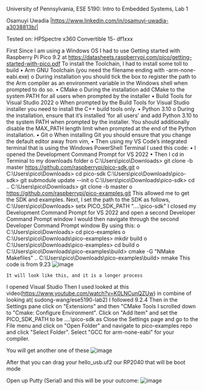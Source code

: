 University of Pennsylvania, ESE 5190: Intro to Embedded Systems, Lab 1

Osamuyi Uwadia
    |https://www.linkedin.com/in/osamuyi-uwadia-a3038813b/|
    
Tested on: HPSpectre x360 Convertible 15- df1xxx 

First Since I am using a Windows OS
I had to use Getting started with Raspberry Pi Pico 9.2 at https://datasheets.raspberrypi.com/pico/getting-started-with-pico.pdf
To install the Toolchain, I had to install some toll to build 
•	Arm GNU Toolchain (you need the filename ending with -arm-none-eabi.exe) 
o	During installation you should tick the box to register the path to the Arm compiler as an environment variable in the Windows shell when prompted to do so.
•	 CMake 
o	During the installation add CMake to the system PATH for all users when prompted by the installer
•	Build Tools for Visual Studio 2022 
o	When prompted by the Build Tools for Visual Studio installer you need to install the C++ build tools only.
•	Python 3.10 
o	During the installation, ensure that it’s installed 'for all users' and add Python 3.10 to the system PATH when prompted by the installer. You should additionally disable the MAX_PATH length limit when prompted at the end of the Python installation.
•	Git
o	When installing Git you should ensure that you change the default editor away from vim,
•	Then using my VS Code’s integrated terminal that is using the Windows PowerShell Terminal I used this code:
•	I opened the Development Command Prompt for VS 2022
•	Then I cd in Terminal to my downloads folder 
o	C:\Users\pico\Downloads> git clone -b master https://github.com/raspberrypi/pico-sdk.git 
o	C:\Users\pico\Downloads> cd pico-sdk C:\Users\pico\Downloads\pico-sdk> git submodule update --init 
o	C:\Users\pico\Downloads\pico-sdk> cd .. C:\Users\pico\Downloads> git clone -b master 
o	https://github.com/raspberrypi/pico-examples.git
This allowed me to get the SDK and examples.
Next, I  set the path to the SDK as follows, C:\Users\pico\Downloads> setx PICO_SDK_PATH "..\..\pico-sdk"
I closed my Development Command Prompt for VS 2022 and open a second Developer Command Prompt window
I would then navigate through the second Developer Command Prompt window
By using this: 
o	C:\Users\pico\Downloads> cd pico-examples
o	C:\Users\pico\Downloads\pico-examples> mkdir build 
o	C:\Users\pico\Downloads\pico-examples> cd build 
o	C:\Users\pico\Downloads\pico-examples\build> cmake -G "NMake Makefiles" .. C:\Users\pico\Downloads\pico-examples\build> nmake
This code is from 9.23
 ![image](https://user-images.githubusercontent.com/114784563/195963974-008007d2-74a3-4638-ae4e-89dbe0923fcb.png)

	It will look like this, and it is a longer process
I opened Visual Studio 
Then I used looked at this video(https://www.youtube.com/watch?v=K0LNCunQZUw) in combine of looking at( sudong-wang/ese5190-lab2)
I followed 9.2.4
Then in the Settings pane click on "Extensions" and then "CMake Tools
I scrolled down to "Cmake: Configure Environment". Click on "Add Item" and set the PICO_SDK_PATH to be ..\..\pico-sdk as
 Close the Settings page and go to the File menu and click on "Open Folder" and navigate to pico-examples repo and click "Select Folder". Select "GCC for arm-none-eabi" for your compiler.
 	

You will get another one of these 
![image](https://user-images.githubusercontent.com/114784563/195964082-80e21b06-048b-4eeb-90e8-2dae68d9e0b0.png)

After that you can drag your hello_usb.uf2 our RP2040 that will be boot mode 

 

Open up Putty (Serial) and this will be your outcome:
![image](https://user-images.githubusercontent.com/114784563/195964007-8c21adb9-c732-4d45-b560-aac8234c2103.png)
